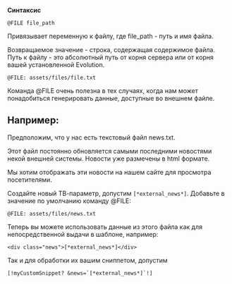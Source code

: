 **Синтаксис**
```
@FILE file_path
```
Привязывает переменную к файлу, где file_path - путь и имя файла.

Возвращаемое значение - строка, содержащая содержимое файла. Путь к файлу - это абсолютный путь от корня сервера или от корня вашей установленной Evolution.
```
@FILE: assets/files/file.txt
```

Команда @FILE очень полезна в тех случаях, когда нам может понадобиться генерировать данные, доступные во внешнем файле.

## Например: ##

Предположим, что у нас есть текстовый файл news.txt.

Этот файл постоянно обновляется самыми последними новостями некой внешней системы. Новости уже размечены в html формате.

Мы хотим отображать эти новости на нашем сайте для просмотра посетителями.

Создайте новый ТВ-параметр, допустим `[*external_news*]`.
Добавьте в значение по умолчанию команду @FILE:

```
@FILE: assets/files/news.txt
```

Теперь вы можете использовать данные из этого файла как для непосредственной выдачи в шаблоне, например:

```
<div class="news">[*external_news*]</div>
```

Так и для обработки их вашим сниппетом, допустим
```
[!myCustomSnippet? &news=`[*external_news*]`!]
```

